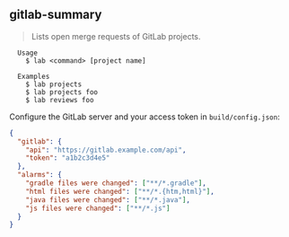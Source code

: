## gitlab-summary

> Lists open merge requests of GitLab projects.

~~~
  Usage
    $ lab <command> [project name]

  Examples
    $ lab projects
    $ lab projects foo
    $ lab reviews foo
~~~

Configure the GitLab server and your access token in `build/config.json`:

~~~json
{
  "gitlab": {
    "api": "https://gitlab.example.com/api",
    "token": "a1b2c3d4e5"
  },
  "alarms": {
    "gradle files were changed": ["**/*.gradle"],
    "html files were changed": ["**/*.{htm,html}"],
    "java files were changed": ["**/*.java"],
    "js files were changed": ["**/*.js"]
  }
}
~~~
